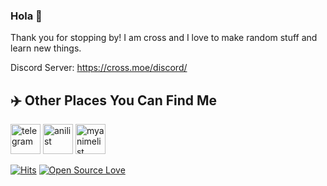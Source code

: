### Hola 👋

Thank you for stopping by! I am cross and I love to make random stuff and learn new things.

Discord Server: https://cross.moe/discord/

## ✈️ Other Places You Can Find Me
[<img src="https://telegram.org/img/t_logo.svg" alt="telegram" width="48">](https://t.me/crossdotmoe)
[<img src="https://anilist.co/img/icons/icon.svg" alt="anilist" width="48">](https://anilist.co/user/crossdotmoe/)
[<img src="https://image.myanimelist.net/ui/OK6W_koKDTOqqqLDbIoPAiC8a86sHufn_jOI-JGtoCQ" alt="myanimelist" width="48">](https://myanimelist.net/profile/crossdotmoe)

[![Hits](https://hits.seeyoufarm.com/api/count/incr/badge.svg?url=https%3A%2F%2Fgithub.com%2Fcrossface001&count_bg=%2379C83D&title_bg=%23555555&icon=&icon_color=%23E7E7E7&title=hits&edge_flat=false)](https://hits.seeyoufarm.com)
[![Open Source Love](https://badges.frapsoft.com/os/v2/open-source.png?v=103)](https://github.com/ellerbrock/open-source-badges/)
